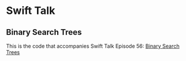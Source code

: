 # Swift Talk
## Binary Search Trees

This is the code that accompanies Swift Talk Episode 56: [Binary Search Trees](https://talk.objc.io/episodes/S01E56-binary-search-trees)
